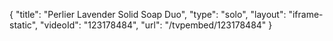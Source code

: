 {
    "title": "Perlier Lavender Solid Soap Duo",
    "type": "solo",
    "layout": "iframe-static",
    "videoId": "123178484",
    "url": "\/tvpembed\/123178484"
}